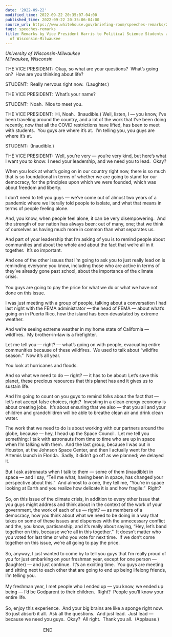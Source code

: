 ```yaml
---
date: '2022-09-22'
modified_time: 2022-09-22 20:35:07-04:00
published_time: 2022-09-22 20:35:06-04:00
source_url: https://www.whitehouse.gov/briefing-room/speeches-remarks/2022/09/22/remarks-by-vice-president-harris-to-political-science-students-at-the-university-of-wisconsin-milwaukee/
tags: speeches-remarks
title: Remarks by Vice President Harris to Political Science Students at the University
  of Wisconsin-Milwaukee
---
```

 
*University of Wisconsin-Milwaukee  
*Milwaukee, Wisconsin**

THE VICE PRESIDENT:  Okay, so what are your questions?  What’s going
on?  How are you thinking about life?  
  
STUDENT:  Really nervous right now.  (Laughter.)  
  
THE VICE PRESIDENT:  What’s your name?  
  
STUDENT:  Noah.  Nice to meet you.  
  
THE VICE PRESIDENT:  Hi, Noah.  (Inaudible.) Well, listen, I — you know,
I’ve been traveling around the country, and a lot of the work that I’ve
been doing recently, now that all the COVID restrictions have lifted,
has been to meet with students.  You guys are where it’s at.  I’m
telling you, you guys are where it’s at.  
  
STUDENT:  (Inaudible.)  
  
THE VICE PRESIDENT:  Well, you’re very — you’re very kind, but here’s
what I want you to know: I need your leadership, and we need you to
lead.  Okay?  
  
When you look at what’s going on in our country right now, there is so
much that is so foundational in terms of whether we are going to stand
for our democracy, for the principles upon which we were founded, which
was about freedom and liberty.   
  
I don’t need to tell you guys — we’ve come out of almost two years of a
pandemic where we literally told people to isolate, and what that means
in terms of people feeling alone.   
  
And, you know, when people feel alone, it can be very disempowering. 
And the strength of our nation has always been: out of many, one; that
we think of ourselves as having much more in common than what separates
us.  
  
And part of your leadership that I’m asking of you is to remind people
about communities and about the whole and about the fact that we’re all
in it together.  It’s so important.  
  
And one of the other issues that I’m going to ask you to just really
lead on is reminding everyone you know, including those who are active
in terms of they’ve already gone past school, about the importance of
the climate crisis.  
      
You guys are going to pay the price for what we do or what we have not
done on this issue.  
  
I was just meeting with a group of people, talking about a conversation
I had last night with the FEMA administrator — the head of FEMA — about
what’s going on in Puerto Rico, how the island has been devastated by
extreme weather.  
  
And we’re seeing extreme weather in my home state of California —
wildfires.  My brother-in-law is a firefighter.  
  
Let me tell you — right? — what’s going on with people, evacuating
entire communities because of these wildfires.  We used to talk about
“wildfire season.”  Now it’s all year.  
  
You look at hurricanes and floods.   
  
And so what we need to do — right? — it has to be about: Let’s save this
planet, these precious resources that this planet has and it gives us to
sustain life.  
  
And I’m going to count on you guys to remind folks about the fact that —
let’s not accept false choices, right?  Investing in a clean energy
economy is about creating jobs.  It’s about ensuring that we also — that
you all and your children and grandchildren will be able to breathe
clean air and drink clean water.  
  
The work that we need to do is about working with our partners around
the globe, because — hey, I head up the Space Council.  Let me tell you
something: I talk with astronauts from time to time who are up in space
when I’m talking with them.  And the last group, because I was out in
Houston, at the Johnson Space Center, and then I actually went for the
Artemis launch in Florida.  Sadly, it didn’t go off as we planned; we
delayed it.   
   
But I ask astronauts when I talk to them — some of them (inaudible) in
space — and I say, “Tell me what, having been in space, has changed your
perspective about this.”  And almost to a one, they tell me, “You’re in
space looking at Earth and you realize how delicate it is and how
fragile.”  Right?   
   
So, on this issue of the climate crisis, in addition to every other
issue that you guys might address and think about in the context of the
work of your government, the work of each of us — right? — as members of
a democracy, how you think about what we need to be doing in a way that
takes on some of these issues and dispenses with the unnecessary
conflict and the, you know, partisanship, and it’s really about saying,
“Hey, let’s band together on this, because we’re all in this together.” 
It doesn’t matter who you voted for last time or who you vote for next
time.  If we don’t come together on this issue, we’re all going to pay
the price.  
   
So, anyway, I just wanted to come by to tell you guys that I’m really
proud of you for just embarking on your freshman year, except for one
person — (laughter) — and just continue.  It’s an exciting time.  You
guys are meeting and sitting next to each other that are going to end up
being lifelong friends, I’m telling you.   
   
My freshman year, I met people who I ended up — you know, we ended up
being — I’d be Godparent to their children.  Right?  People you’ll know
your entire life.   
   
So, enjoy this experience.  And your big brains are like a sponge right
now.  So just absorb it all.  Ask all the questions.  And just lead. 
Just lead — because we need you guys.  Okay?  All right.  Thank you
all.  (Applause.)   
   
                              END   
  
